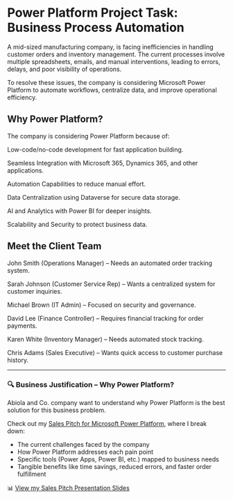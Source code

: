 # Power Platform Project Task: Business Process Automation
 
 A mid-sized manufacturing company, is facing inefficiencies in handling customer orders and inventory management. The current processes involve multiple spreadsheets, emails, and manual interventions, leading to errors, delays, and poor visibility of operations.

To resolve these issues, the company is considering Microsoft Power Platform to automate workflows, centralize data, and improve operational efficiency.

## Why Power Platform?

The company is considering Power Platform because of:

Low-code/no-code development for fast application building.

Seamless Integration with Microsoft 365, Dynamics 365, and other applications.

Automation Capabilities to reduce manual effort.

Data Centralization using Dataverse for secure data storage.

AI and Analytics with Power BI for deeper insights.

Scalability and Security to protect business data.

## Meet the Client Team

John Smith (Operations Manager) – Needs an automated order tracking system.

Sarah Johnson (Customer Service Rep) – Wants a centralized system for customer inquiries.

Michael Brown (IT Admin) – Focused on security and governance.

David Lee (Finance Controller) – Requires financial tracking for order payments.

Karen White (Inventory Manager) – Needs automated stock tracking.

Chris Adams (Sales Executive) – Wants quick access to customer purchase history.

---
### 🔍 Business Justification – Why Power Platform?

Abiola and Co. company want to understand why Power Platform is the best solution for this business problem.

Check out my [Sales Pitch for Microsoft Power Platform](./SalesPitch.md), where I break down:

- The current challenges faced by the company
- How Power Platform addresses each pain point
- Specific tools (Power Apps, Power BI, etc.) mapped to business needs
- Tangible benefits like time savings, reduced errors, and faster order fulfillment

📊 [View my Sales Pitch Presentation Slides](https://easynig-my.sharepoint.com/:p:/g/personal/sodiq_easynig_onmicrosoft_com/EQf5yEHLletAuVCqIkEUN9ABinPXnJdaMkB55fkOM3HTWg?e=UEpfSu)
